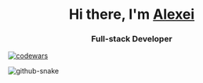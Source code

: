 <h1 align="center">Hi there, I'm <a href="[https://github.com/Lyshka/lyshka" target="_blank">Alexei</a></h1>
<h3 align="center">Full-stack Developer</h3>

[![codewars](https://www.codewars.com/users/lyshka_aim/badges/large)](https://www.codewars.com/users/lyshka_aim)

<picture>
  <source media="(prefers-color-scheme: dark)" srcset="https://raw.githubusercontent.com/Lyshka/lyshka/refs/heads/output/github-contribution-grid-snake-dark.svg" />
  <source media="(prefers-color-scheme: light)" srcset="https://github.com/Lyshka/lyshka/blob/output/github-contribution-grid-snake.svg" />
  <img alt="github-snake" src="github-snake.svg" />
</picture>
